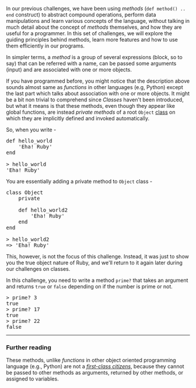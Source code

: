 In our previous challenges, we have been using _methods_ (`def method() .. end` construct) to abstract compound operations, perform data manipulations and learn various concepts of the language, without talking in much detail about the concept of _methods_ themselves, and how they are useful for a programmer. In this set of challenges, we will explore the guiding principles behind methods, learn more features and how to use them efficiently in our programs.

In simpler terms, a _method_ is a group of several expressions (block, so to say) that can be referred with a name, can be passed some arguments (input) and are associated with one or more objects.

If you have programmed before, you might notice that the description above sounds almost same as _functions_ in other languages (e.g, Python) except the last part which talks about association with one or more objects. It might be a bit non trivial to comprehend since _Classes_ haven't been introduced, but what it means is that these methods, even though they appear like global functions, are instead _private methods_ of a root `Object` [class](http://ruby-doc.org/core-2.2.2/Object.html) on which they are implicitly defined and invoked automatically.

So, when you write -

<div class="highlight">

<pre><span class="n">def</span> <span class="n">hello_world</span>
    <span class="err">'</span><span class="n">Eha</span><span class="o">!</span> <span class="n">Ruby</span><span class="err">'</span>
<span class="n">end</span>

<span class="o">></span> <span class="n">hello_world</span>
<span class="err">'</span><span class="n">Eha</span><span class="o">!</span> <span class="n">Ruby</span><span class="err">'</span>
</pre>

</div>

You are essentially adding a private method to `Object` class -

<div class="highlight">

<pre><span class="k">class</span> <span class="nc">Object</span>
    <span class="k">private</span>

    <span class="n">def</span> <span class="n">hello_world2</span>
        <span class="err">'</span><span class="n">Eha</span><span class="o">!</span> <span class="n">Ruby</span><span class="err">'</span>
    <span class="n">end</span>
<span class="n">end</span>

<span class="o">></span> <span class="n">hello_world2</span>
<span class="o">=></span> <span class="err">'</span><span class="n">Eha</span><span class="o">!</span> <span class="n">Ruby</span><span class="err">'</span>
</pre>

</div>

This, however, is not the focus of this challenge. Instead, it was just to show you the true object nature of Ruby, and we'll return to it again later during our challenges on classes.

In this challenge, you need to write a method `prime?` that takes an argument and returns `true` or `false` depending on if the number is prime or not.

<div class="highlight">

<pre><span class="o">></span> <span class="n">prime</span><span class="o">?</span> <span class="mi">3</span>
<span class="nb">true</span>
<span class="o">></span> <span class="n">prime</span><span class="o">?</span> <span class="mi">17</span>
<span class="nb">true</span>
<span class="o">></span> <span class="n">prime</span><span class="o">?</span> <span class="mi">22</span>
<span class="nb">false</span>
</pre>

</div>

* * *

### Further reading

These methods, unlike _functions_ in other object oriented programming language (e.g., Python) are not a [_first-class citizens_](https://en.wikipedia.org/wiki/First-class_function), because they cannot be passed to other methods as arguments, returned by other methods, or assigned to variables.
